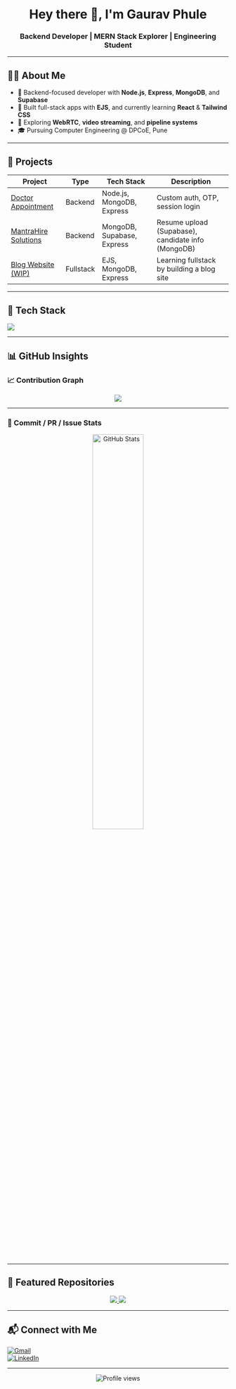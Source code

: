 <h1 align="center">Hey there 👋, I'm Gaurav Phule</h1>
<h3 align="center">Backend Developer | MERN Stack Explorer | Engineering Student</h3>

---

## 👨‍💻 About Me

- 🔧 Backend-focused developer with **Node.js**, **Express**, **MongoDB**, and **Supabase**
- 📡 Built full-stack apps with **EJS**, and currently learning **React** & **Tailwind CSS**
- 🚀 Exploring **WebRTC**, **video streaming**, and **pipeline systems**
- 🎓 Pursuing Computer Engineering @ DPCoE, Pune

---

## 💼 Projects

| Project | Type | Tech Stack | Description |
|--------|------|------------|-------------|
| [Doctor Appointment](https://github.com/GauravPhule23/Doctor-Appointment) | Backend | Node.js, MongoDB, Express | Custom auth, OTP, session login |
| [MantraHire Solutions](https://github.com/GauravPhule23/MantraHire-Solutions---Backend-V1-) | Backend | MongoDB, Supabase, Express | Resume upload (Supabase), candidate info (MongoDB) |
| [Blog Website (WIP)](https://github.com/GauravPhule23/Blog) | Fullstack | EJS, MongoDB, Express | Learning fullstack by building a blog site |

---

## 🧰 Tech Stack

<p align="left">
  <img src="https://skillicons.dev/icons?i=nodejs,express,mongodb,supabase,js,html,css,react,git,github,vscode" />
</p>

---

## 📊 GitHub Insights

### 📈 Contribution Graph

<p align="center">
  <img src="https://github-readme-activity-graph.vercel.app/graph?username=GauravPhule23&theme=react-dark&hide_border=true&area=true" />
</p>

---

### 🧮 Commit / PR / Issue Stats

<p align="center">
  <img src="https://github-readme-stats.vercel.app/api?username=GauravPhule23&show_icons=true&count_private=true&theme=react&hide=languages&hide_border=true" width="48%" alt="GitHub Stats" />
<!--   <img src="https://github-readme-streak-stats.herokuapp.com/?user=GauravPhule23&theme=react&hide_border=true" width="48%" alt="GitHub Streak" /> -->
</p>


---

## 📌 Featured Repositories

<p align="center">
  <a href="https://github.com/GauravPhule23/Doctor-Appointment">
    <img src="https://github-readme-stats.vercel.app/api/pin/?username=GauravPhule23&repo=Doctor-Appointment&theme=react&hide_border=true" />
  </a>
  <a href="https://github.com/GauravPhule23/MantraHire-Solutions---Backend-V1-">
    <img src="https://github-readme-stats.vercel.app/api/pin/?username=GauravPhule23&repo=MantraHire-Solutions---Backend-V1-&theme=react&hide_border=true" />
  </a>
</p>

---

## 📬 Connect with Me

[![Gmail](https://img.shields.io/badge/Gmail-D14836?style=flat&logo=gmail&logoColor=white)](mailto:gaurav230605@gmail.com)  
[![LinkedIn](https://img.shields.io/badge/LinkedIn-0077B5?style=flat&logo=linkedin&logoColor=white)](https://www.linkedin.com/in/gaurav-phule)

---

<p align="center">
  <img src="https://komarev.com/ghpvc/?username=GauravPhule23&label=Profile%20views&color=0e75b6&style=flat" alt="Profile views" />
</p>
